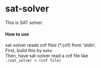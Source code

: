 # sat-solver
This is SAT solver.

#### How to use
sat-solver reads cnf files (\*.cnf) from 'stdin'.  
First, build this by `make`.  
Then, have sat-solver read a cnf file like  
`./sat_solver < (cnf file)`

